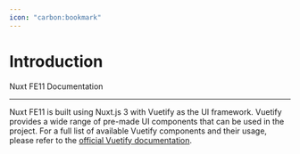 ```yaml
---
icon: "carbon:bookmark"
---
```


# Introduction

Nuxt FE11 Documentation

---

Nuxt FE11 is built using Nuxt.js 3 with Vuetify as the UI framework. Vuetify provides a wide range of pre-made UI components that can be used in the project. For a full list of available Vuetify components and their usage, please refer to the [official Vuetify documentation](https://vuetifyjs.com/en/components/all/).
